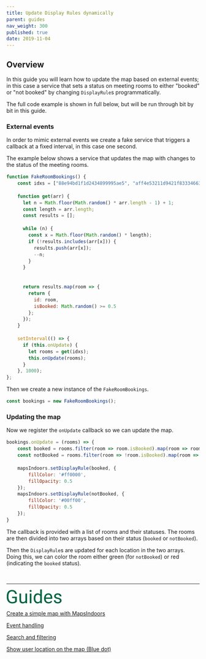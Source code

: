 ```yaml
---
title: Update Display Rules dynamically
parent: guides
nav_weight: 300
published: true
date: 2019-11-04
---
```


## Overview

In this guide you will learn how to update the map based on external events; in this case a service that sets a status on meeting rooms to either "booked" or "not booked" by changing `DisplayRule`s programmatically.

The full code example is shown in full below, but will be run through bit by bit in this guide.

<script async src="//jsfiddle.net/mapspeople/m62t9zyc/embed/html,result/"></script>

### External events

In order to mimic external events we create a fake service that triggers a callback at a fixed interval, in this case one second. 

The example below shows a service that updates the map with changes to the status of the meeting rooms.

```javascript
function FakeRoomBookings() {
    const idxs = ["88e94bd1f1d2434899995ae5", "aff4e53211d9421f83334663", "1b53174c2d714838ae78b3c3", "4fddc8609b18463ca19beaa6", "9dc244a52d364c40a0263e26", "4b9ba70d960b48d48796758e"];

    function get(arr) {
      let n = Math.floor(Math.random() * arr.length - 1) + 1;
      const length = arr.length;
      const results = [];

      while (n) {
        const x = Math.floor(Math.random() * length);
        if (!results.includes(arr[x])) {
          results.push(arr[x]);
          --n;
        }
      }


      return results.map(room => {
        return {
          id: room,
          isBooked: Math.random() >= 0.5
        };
      });
    }

    setInterval(() => {
      if (this.onUpdate) {
        let rooms = get(idxs);
        this.onUpdate(rooms);
      }
    }, 1000);
};
```

Then we create a new instance of the `FakeRoomBookings`.

```javascript
const bookings = new FakeRoomBookings();
```

### Updating the map

Now we register the `onUpdate` callback so we can update the map.

```javascript
bookings.onUpdate = (rooms) => {
    const booked = rooms.filter(room => room.isBooked).map(room => room.id);
    const notBooked = rooms.filter(room => !room.isBooked).map(room => room.id);;

    mapsIndoors.setDisplayRule(booked, {
        fillColor: '#ff0000',
        fillOpacity: 0.5
    });
    mapsIndoors.setDisplayRule(notBooked, {
        fillColor: '#00ff00',
        fillOpacity: 0.5
    });
}
```

The callback is provided with a list of rooms and their statuses. The rooms are then divided into two arrays based on their status (`booked` or `notBooked`).

Then the `DisplayRule`s are updated for each location in the two arrays. Doing this, we can color the room either green (for `notBooked`) or red (indicating the `booked` status).

<br>

******

![guides](/assets/various/Guides.png "guides")

[Create a simple map with MapsIndoors](/../web/v3/guides/simple_map/)

[Event handling](/../web/v3/guides/using_events/)

[Search and filtering](/../web/v3/guides/search_and_filtering/)

[Show user location on the map (Blue dot)](/../web/v3/guides/show_users_position/)
